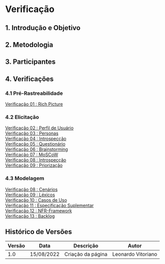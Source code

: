 # Verificação

## 1. Introdução e Objetivo

## 2. Metodologia

## 3. Participantes

## 4. Verificações

### 4.1 Pré-Rastreabilidade

[Verificação 01 : Rich Picture](analise/verificacoes/verif_richPicture.md)<br>

### 4.2 Elicitação

[Verificação 02 : Perfil de Usuário](analise/verificacoes/verificacao_perfil_de_usuario.md)<br>
[Verificação 03 : Personas](analise/verificacoes/verificacao_personas.md)<br>
[Verificação 04 : Introspecção](analise/verificacoes/)<br>
[Verificação 05 : Questionário](analise/verificacoes/)<br>
[Verificação 06 : Brainstorming](analise/verificacoes/verificacao_brainstorming.md)<br>
[Verificação 07 : MoSCoW](analise/verificacoes/)<br>
[Verificação 08 : Introspecção](analise/verificacoes/verificacao_introspeccao)<br>
[Verificação 09 : Priorização](analise/verificacoes/verificacao_priorizacao)<br>


### 4.3 Modelagem

[Verificação 08 : Cenários](analise/verificacoes/verif_cenarios.md)<br>
[Verificação 09 : Léxicos](analise/verificacoes/verificacao_lexicos)<br>
[Verificação 10 : Casos de Uso](analise/verificacoes/verif_casosUso.md)<br>
[Verificação 11 : Especificação Suplementar](analise/verificacoes/)<br>
[Verificação 12 : NFR-Framework](analise/verificacoes/verificação_nfr_framework.md)<br>
[Verificação 13 : Backlog](analise/verificacoes/verificacao_backlog.md)<br>

## Histórico de Versões

| Versão | Data       | Descrição         | Autor              |
| ------ | ---------- | ----------------- | ------------------ |
| 1.0    | 15/08/2022 | Criação da página | Leonardo Vitoriano |
